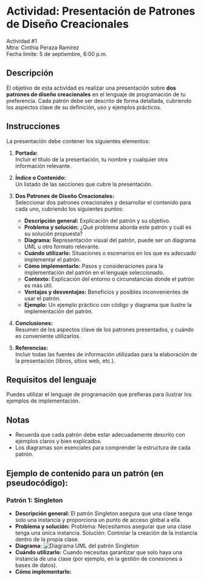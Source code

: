 # Actividad: Presentación de Patrones de Diseño Creacionales
Actividad #1  
Mtra: Cinthia Peraza Ramírez  
Fecha límite: 5 de septiembre, 6:00 p.m.

## Descripción

El objetivo de esta actividad es realizar una presentación sobre **dos patrones de diseño creacionales** en el lenguaje de programación de tu preferencia. Cada patrón debe ser descrito de forma detallada, cubriendo los aspectos clave de su definición, uso y ejemplos prácticos.

## Instrucciones

La presentación debe contener los siguientes elementos:

1. **Portada:**  
   Incluir el título de la presentación, tu nombre y cualquier otra información relevante.

2. **Índice o Contenido:**  
   Un listado de las secciones que cubre la presentación.

3. **Dos Patrones de Diseño Creacionales:**  
   Seleccionar dos patrones creacionales y desarrollar el contenido para cada uno, cubriendo los siguientes puntos:
   
   - **Descripción general:** Explicación del patrón y su objetivo.
   - **Problema y solución:** ¿Qué problema aborda este patrón y cuál es su solución propuesta?
   - **Diagrama:** Representación visual del patrón, puede ser un diagrama UML u otro formato relevante.
   - **Cuándo utilizarlo:** Situaciones o escenarios en los que es adecuado implementar el patrón.
   - **Cómo implementarlo:** Pasos y consideraciones para la implementación del patrón en el lenguaje seleccionado.
   - **Contexto:** Explicación del entorno o circunstancias donde el patrón es más útil.
   - **Ventajas y desventajas:** Beneficios y posibles inconvenientes de usar el patrón.
   - **Ejemplo:** Un ejemplo práctico con código y diagrama que ilustre la implementación del patrón.

4. **Conclusiones:**  
   Resumen de los aspectos clave de los patrones presentados, y cuándo es conveniente utilizarlos.

5. **Referencias:**  
   Incluir todas las fuentes de información utilizadas para la elaboración de la presentación (libros, sitios web, etc.).

## Requisitos del lenguaje

Puedes utilizar el lenguaje de programación que prefieras para ilustrar los ejemplos de implementación.

## Notas

- Recuerda que cada patrón debe estar adecuadamente descrito con ejemplos claros y bien explicados.
- Los diagramas son esenciales para comprender la estructura de cada patrón.

## Ejemplo de contenido para un patrón (en pseudocódigo):

### Patrón 1: Singleton
- **Descripción general:** El patrón Singleton asegura que una clase tenga solo una instancia y proporciona un punto de acceso global a ella.
- **Problema y solución:** Problema: Necesitamos asegurar que una clase tenga una única instancia. Solución: Controlar la creación de la instancia dentro de la propia clase.
- **Diagrama:** ![Diagrama UML del patrón Singleton](singleton_uml.png)
- **Cuándo utilizarlo:** Cuando necesitas garantizar que solo haya una instancia de una clase (por ejemplo, en la gestión de conexiones a bases de datos).
- **Cómo implementarlo:**
